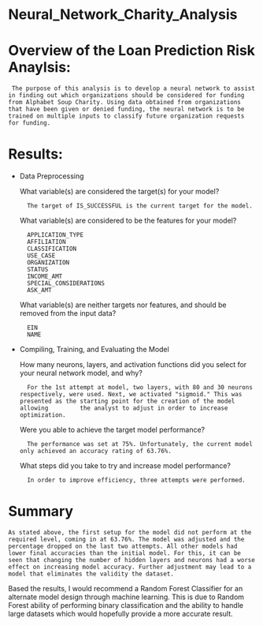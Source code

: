 # Neural_Network_Charity_Analysis

# Overview of the Loan Prediction Risk Anaylsis:

	 The purpose of this analysis is to develop a neural network to assist in finding out which organizations should be considered for funding from Alphabet Soup Charity. Using data obtained from organizations that have been given or denied funding, the neural network is to be trained on multiple inputs to classify future organization requests for funding.

# Results:

- Data Preprocessing

	What variable(s) are considered the target(s) for your model?

		The target of IS_SUCCESSFUL is the current target for the model.

	What variable(s) are considered to be the features for your model?

		APPLICATION_TYPE
		AFFILIATION
		CLASSIFICATION
		USE_CASE
		ORGANIZATION
		STATUS
		INCOME_AMT
		SPECIAL_CONSIDERATIONS
		ASK_AMT

	What variable(s) are neither targets nor features, and should be removed from the input data?

		EIN
		NAME

- Compiling, Training, and Evaluating the Model

	How many neurons, layers, and activation functions did you select for your neural network model, and why? 

		For the 1st attempt at model, two layers, with 80 and 30 neurons respectively, were used. Next, we activated "sigmoid." This was presented as the starting point for the creation of the model allowing 		the analyst to adjust in order to increase optimization.

	Were you able to achieve the target model performance? 

		The performance was set at 75%. Unfortunately, the current model only achieved an accuracy rating of 63.76%. 

	What steps did you take to try and increase model performance? 

		In order to improve efficiency, three attempts were performed. 

# Summary

	As stated above, the first setup for the model did not perform at the required level, coming in at 63.76%. The model was adjusted and the percentage dropped on the last two attempts. All other models had lower final accuracies than the initial model. For this, it can be seen that changing the number of hidden layers and neurons had a worse effect on increasing model accuracy. Further adjustment may lead to a model that eliminates the validity the dataset.

Based the results, I would recommend a Random Forest Classifier for an alternate model design through machine learning. This is due to Random Forest ability of performing binary classification and the ability to handle large datasets which would hopefully provide a more accurate result.